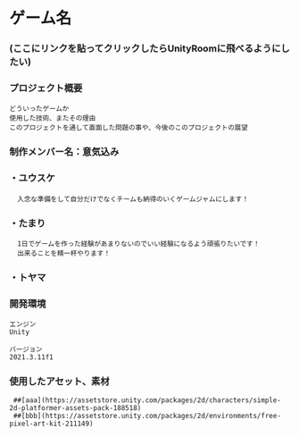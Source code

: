 # ゲーム名

### (ここにリンクを貼ってクリックしたらUnityRoomに飛べるようにしたい)

### プロジェクト概要

    どういったゲームか
    使用した技術、またその理由
    このプロジェクトを通して直面した問題の事や、今後のこのプロジェクトの展望

### 制作メンバー名：意気込み

### ・**ユウスケ**
      入念な準備をして自分だけでなくチームも納得のいくゲームジャムにします！
      
### ・**たまり**
      1日でゲームを作った経験があまりないのでいい経験になるよう頑張りたいです！
      出来ることを精一杯やります！  
### ・**トヤマ**
      
### 開発環境

    エンジン
    Unity
    
    バージョン
    2021.3.11f1
    
### 使用したアセット、素材

     ##[aaa](https://assetstore.unity.com/packages/2d/characters/simple-2d-platformer-assets-pack-188518)
     ##[bbb](https://assetstore.unity.com/packages/2d/environments/free-pixel-art-kit-211149)
